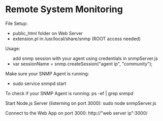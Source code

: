 # Remote System Monitoring 

File Setup:
<ul>
<li>public_html folder on Web Server</li>

<li>extension.pl in /usr/local/share/snmp (ROOT access needed)</li>
</ul>

Usage:
<ul>
add snmp session with your agent using credentials in snmpServer.js
  <li>var sessionName = snmp.createSession("agent ip", "community"); 
</ul>

Make sure your SNMP Agent is running:
<ul>
<li>sudo service snmpd start</li>
</ul>
  
To check if your SNMP Agent is running: ps -ef | grep snmpd
  
  
Start Node.js Server (listerning on port 3000): sudo node snmpServer.js
  
  
Connect to the Web App on port 3000: http://"web server ip":3000/
  
  

